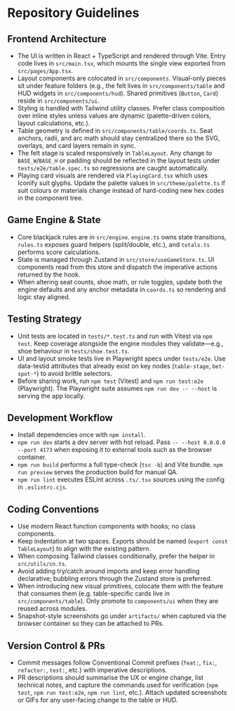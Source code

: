 # Repository Guidelines

## Frontend Architecture
- The UI is written in React + TypeScript and rendered through Vite. Entry code lives in `src/main.tsx`, which mounts the single view exported from `src/pages/App.tsx`.
- Layout components are colocated in `src/components`. Visual-only pieces sit under feature folders (e.g., the felt lives in `src/components/table` and HUD widgets in `src/components/hud`). Shared primitives (`Button`, `Card`) reside in `src/components/ui`.
- Styling is handled with Tailwind utility classes. Prefer class composition over inline styles unless values are dynamic (palette-driven colors, layout calculations, etc.).
- Table geometry is defined in `src/components/table/coords.ts`. Seat anchors, radii, and arc math should stay centralized there so the SVG, overlays, and card layers remain in sync.
- The felt stage is scaled responsively in `TableLayout`. Any change to `BASE_W`/`BASE_H` or padding should be reflected in the layout tests under `tests/e2e/table.spec.ts` so regressions are caught automatically.
- Playing card visuals are rendered via `PlayingCard.tsx` which uses Iconify suit glyphs. Update the palette values in `src/theme/palette.ts` if suit colours or materials change instead of hard-coding new hex codes in the component tree.

## Game Engine & State
- Core blackjack rules are in `src/engine`. `engine.ts` owns state transitions, `rules.ts` exposes guard helpers (split/double, etc.), and `totals.ts` performs score calculations.
- State is managed through Zustand in `src/store/useGameStore.ts`. UI components read from this store and dispatch the imperative actions returned by the hook.
- When altering seat counts, shoe math, or rule toggles, update both the engine defaults and any anchor metadata in `coords.ts` so rendering and logic stay aligned.

## Testing Strategy
- Unit tests are located in `tests/*.test.ts` and run with Vitest via `npm test`. Keep coverage alongside the engine modules they validate—e.g., shoe behaviour in `tests/shoe.test.ts`.
- UI and layout smoke tests live in Playwright specs under `tests/e2e`. Use data-testid attributes that already exist on key nodes (`table-stage`, `bet-spot-*`) to avoid brittle selectors.
- Before sharing work, run `npm test` (Vitest) and `npm run test:e2e` (Playwright). The Playwright suite assumes `npm run dev -- --host` is serving the app locally.

## Development Workflow
- Install dependencies once with `npm install`.
- `npm run dev` starts a dev server with hot reload. Pass `-- --host 0.0.0.0 --port 4173` when exposing it to external tools such as the browser container.
- `npm run build` performs a full type-check (`tsc -b`) and Vite bundle. `npm run preview` serves the production build for manual QA.
- `npm run lint` executes ESLint across `.ts/.tsx` sources using the config in `.eslintrc.cjs`.

## Coding Conventions
- Use modern React function components with hooks; no class components.
- Keep indentation at two spaces. Exports should be named (`export const TableLayout`) to align with the existing pattern.
- When composing Tailwind classes conditionally, prefer the helper in `src/utils/cn.ts`.
- Avoid adding try/catch around imports and keep error handling declarative; bubbling errors through the Zustand store is preferred.
- When introducing new visual primitives, colocate them with the feature that consumes them (e.g. table-specific cards live in `src/components/table`). Only promote to `components/ui` when they are reused across modules.
- Snapshot-style screenshots go under `artifacts/` when captured via the browser container so they can be attached to PRs.

## Version Control & PRs
- Commit messages follow Conventional Commit prefixes (`feat:`, `fix:`, `refactor:`, `test:`, etc.) with imperative descriptions.
- PR descriptions should summarise the UX or engine change, list technical notes, and capture the commands used for verification (`npm test`, `npm run test:e2e`, `npm run lint`, etc.). Attach updated screenshots or GIFs for any user-facing change to the table or HUD.
